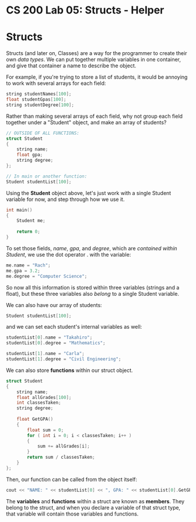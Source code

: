 # CS 200 Lab 05: Structs - Helper

# Structs

Structs (and later on, Classes) are a way for the programmer to create their own
*data types*. We can put together multiple variables in one container, and give
that container a name to describe the object.

For example, if you're trying to store a list of students, it would be annoying to
work with several arrays for each field:

```c++
string studentNames[100];
float studentGpas[100];
string studentDegree[100];
```

Rather than making several arrays of each field, why not group each field
together under a "Student" object, and make an array of students?

```c++
// OUTSIDE OF ALL FUNCTIONS:
struct Student
{
	string name;
	float gpa;
	string degree;
};

// In main or another function:
Student studentList[100];
```

Using the **Student** object above, let's just work with a single Student
variable for now, and step through how we use it.

```c++
int main()
{
	Student me;
	
	return 0;
}
```

To set those fields, *name*, *gpa*, and *degree*, which are *contained within Student*,
we use the dot operator . with the variable:

```c++
me.name = "Rach";
me.gpa = 3.2;
me.degree = "Computer Science";
```

So now all this information is stored within three variables (strings and a float), but these three
variables also *belong* to a single Student variable.

We can also have our array of students:

```c++
Student studentList[100];
```

and we can set each student's internal variables as well:

```c++
studentList[0].name = "Takahiro";
studentList[0].degree = "Mathematics";

studentList[1].name = "Carla";
studentList[1].degree = "Civil Engineering";
```

We can also store **functions** within our struct object.

```c++
struct Student
{
	string name;
	float allGrades[100];
	int classesTaken;
	string degree;
	
	float GetGPA()
	{
		float sum = 0;
		for ( int i = 0; i < classesTaken; i++ )
		{
			sum += allGrades[i];
		}
		return sum / classesTaken;
	}
};
```

Then, our function can be called from the object itself:

```c++
cout << "NAME: " << studentList[0] << ", GPA: " << studentList[0].GetGPA() << endl;
```

The **variables** and **functions** within a struct are known as **members**.
They belong to the struct, and when you declare a variable of that struct type,
that variable will contain those variables and functions.
